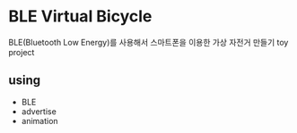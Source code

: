 # BLE Virtual Bicycle

BLE(Bluetooth Low Energy)를 사용해서 스마트폰을 이용한 가상 자전거 만들기 toy project

## using
- BLE
- advertise
- animation
